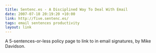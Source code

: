 ```yaml
---
title: Sentenc.es - A Disciplined Way To Deal With Email
date: 2007-07-18 20:19:20 +10:00
link: http://five.sentenc.es/
tags: email sentences productivity
layout: link
---
```

A 5-sentences-or-less policy page to link to in email signatures, by Mike Davidson.
